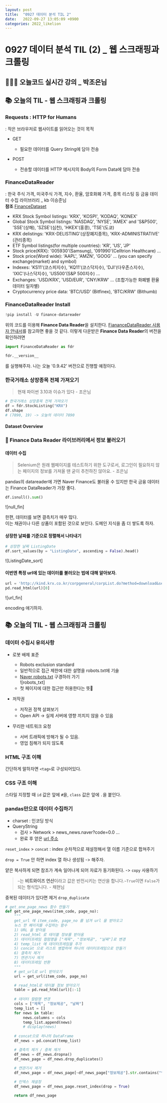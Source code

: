 ```yaml
---
layout: post
title:  "0927 데이터 분석 TIL 2"
date:   2022-09-27 13:05:09 +0900
categories: 2022_likelion
---
```

# 0927 데이터 분석 TIL (2) _ 웹 스크래핑과 크롤링

## 👩🏻‍💻 오늘코드 실시간 강의 _ 박조은님



## 📚 오늘의 TIL - 웹 스크래핑과 크롤링

### Requests : HTTP for Humans
: 작은 브라우저로 웹사이트를 읽어오는 것이 목적

- GET
    - 필요한 데이터를 Query String에 담아 전송

- POST
    - 전송할 데이터를 HTTP 메시지의 Body의 Form Data에 담아 전송


### FinanceDataReader
: 한국 주식 가격, 미국주식 가격, 지수, 환율, 암호화폐 가격, 종목 리스팅 등 금융 데이터 수집 라이브러리 _ kb 이승준님 <br/>
**참조** [FinanceDataset](https://github.com/financedata-org/FinanceDataReader) <br/>

- KRX Stock Symbol listings: 'KRX', 'KOSPI', 'KODAQ', 'KONEX'
- Global Stock Symbol listings: 'NASDAQ', 'NYSE', 'AMEX' and 'S&P500', 'SSE'(상해), 'SZSE'(심천), 'HKEX'(홍콩), 'TSE'(도쿄)
- KRX delistings: 'KRX-DELISTING'(상장폐지종목), 'KRX-ADMINISTRATIVE' (관리종목)
- ETF Symbol listings(for multiple countries): 'KR', 'US', 'JP'
- Stock price(KRX): '005930'(Samsung), '091990'(Celltrion Healthcare) ...
- Stock price(Word wide): 'AAPL', 'AMZN', 'GOOG' ... (you can specify exchange(market) and symbol)
- Indexes: 'KS11'(코스피지수), 'KQ11'(코스닥지수), 'DJI'(다우존스지수), 'IXIC'(나스닥지수), 'US500'(S&P 500지수) ...
- Exchanges: 'USD/KRX', 'USD/EUR', 'CNY/KRW' ... (조합가능한 화폐별 환율 데이터 일자별)
- Cryptocurrency price data: 'BTC/USD' (Bitfinex), 'BTC/KRW' (Bithumb)


### FinanceDataReader Install
```python
!pip install -U finance-datareader
```
위의 코드를 이용해 **Finance Data Reader**을 설치한다.
[FiananceDataReader 사용자 안내서](https://financedata.github.io/posts/finance-data-reader-users-guide.html)를 참고하면 좋을 것 같다. 
이렇게 다운받은 **Finance Data Reader**의 버전을 확인하려면
```python
import FinanceDataReader as fdr

fdr.__version__
```
를 실행해주자. 나는 오늘 '0.9.42' 버전으로 진행할 예정이다.

### 한국거래소 상장종목 전체 가져오기
> 현재 파이썬 3.10과 이슈가 있다 - 조은님

```python
# 한국거래소 상장종목 전체 가져오기
df = fdr.StockListing("KRX")
df.shape
# (7890, 19) -> 오늘의 데이터 7890
```
#### Dataset Overview

### 🏦 Finance Data Reader 라이브러리에서 정보 불러오기

#### 데이터 수집
> Selenium은 원래 웹페이지를 테스트하기 위한 도구로서, 로그인이 필요하지 않는 페이지의 정보를 가져올 땐 굳이 추천하진 않아요. - 조은님

pandas의 datareader에 가면 Naver Finance도 불러올 수 있지만 한국 금융 데이터는 Finance DataReader가 가장 좋다.
<br/>

```python
df.isnull().sum()
```
![null_fin] <br/>

한편, 데이터를 보면 결측치가 매우 많다. <br/>
이는 채권이나 다른 상품이 포함된 것으로 보인다. 도메인 지식을 좀 더 쌓도록 하자.

#### 상장한 날짜를 기준으로 정렬해서 나타내기
```python
# 상장한 날짜 ListingDate
df.sort_values(by = "ListingDate", ascending = False).head()
```
![ListingDate_sort] <br/>

#### 이번엔 특정 url에 있는 데이터를 불러오는 법에 대해 알아보자.
```python
url = 'http://kind.krx.co.kr/corpgeneral/corpList.do?method=download&searchType=13'
pd.read_html(url)[0]
```
![url_fin] <br/>


encoding 애기하자.



## 📚 오늘의 TIL - 웹 스크래핑과 크롤링

### 데이터 수집시 유의사항
- 로봇 배제 표준
    - Robots exclusion standard
    - 일반적으로 접근 제한에 대한 설명을 robots.txt에 기술
    - [Naver robots.txt](www.naver.com/robots.txt) 구경하러 가기<br/>
    ![robots_txt] <br/>
    - 첫 페이지에 대한 접근만 허용한다는 뜻
- 저작권
    - 저작권 정책 살펴보기
    - Open API -> 실제 서버에 영향 끼치지 않을 수 있음

- 무리한 네트워크 요청
    - 서버 트래픽에 방해가 될 수 있음.
    - 영업 침해가 되지 않도록


### HTML 구조 이해
간단하게 말하자면 `<tag>`로 구성되어있다.

### CSS 구조 이해
스타일 지정할 때 `id` 값은 앞에 `#`을, `class` 값은 앞에 `.`을 붙인다.


### pandas만으로 데이터 수집하기

- charset : 인코딩 방식
- QueryString 
    - 검사 > Network > news_news.naver?code=0.0 ...
    - 완료 후 얻은 [url 주소](https://finance.naver.com/item/news_news.naver?code=005930&page=1&sm=title_entity_id.basic&clusterId=)


`reset_index` > `concat` : index 순차적으로 재설정해서 열 이름 기준으로 합쳐주기

`drop = True` 안 하면 index 열 하나 생성됨 -> 해주자.

얕은 복사하게 되면 참조가 계속 일어나게 되어 자료가 동기화된다. -> `copy` 사용하기

> `~`는 **비트와이즈 연산**이라고 값은 반전시키는 연산을 합니다.`~True`이면 `False`가 되는 형식입니다. - 채현님

중복된 데이터가 있다면 제거 `drop_duplicate`


```python
# get_one_page_news 함수 만들기
def get_one_page_news(item_code, page_no):
    """
    get_url 에 item_code, page_no 를 넘겨 url 을 받아오고
    뉴스 한 페이지를 수집하는 함수
    1) URL 을 받아옴
    2) read_html 로 테이블 정보를 받아옴
    3) 데이터프레임 컬럼명을 ["제목", "정보제공", "날짜"]로 변경
    4) temp_list 에 데이터프레임을 추가
    5) concat 으로 리스트 병합하여 하나의 데이터프레임으로 만들기
    6) 결측치 제거
    7) 연관기사 제거
    8) 데이터프레임 반환
    """
    # get_url로 url 받아오기
    url = get_url(item_code, page_no)   

    # read_html로 테이블 정보 받아오기
    table = pd.read_html(url)[:-1]
    
    # 데이터 컬럼명 변경
    cols = ["제목", "정보제공", "날짜"]
    temp_list = []
    for news in table:
        news.columns = cols
        temp_list.append(news)
        # display(news)
    
    # concat으로 하나의 DataFrame
    df_news = pd.concat(temp_list)

    # 결측치 제거 / 중복 제거
    df_news = df_news.dropna()
    df_news_page = df_news.drop_duplicates()
    
    # 연관기사 제거
    df_news_page = df_news_page[~df_news_page["정보제공"].str.contains("연관기사")].copy()

    # 인덱스 재설정
    df_news_page = df_news_page.reset_index(drop = True)

    return df_news_page

```